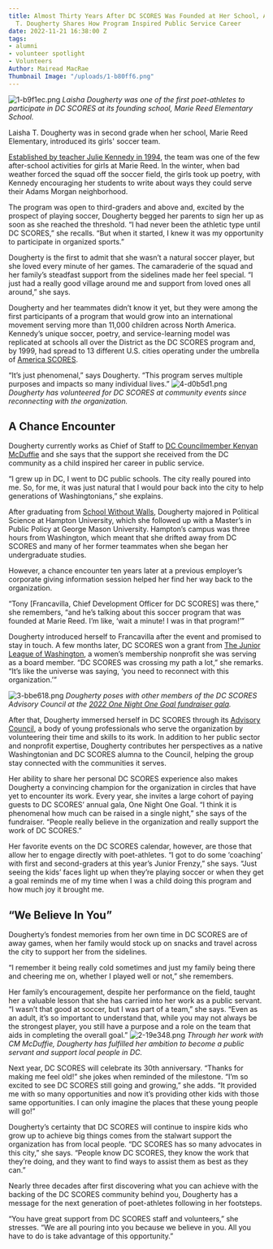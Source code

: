 ```yaml
---
title: Almost Thirty Years After DC SCORES Was Founded at Her School, Alumna Laisha
  T. Dougherty Shares How Program Inspired Public Service Career
date: 2022-11-21 16:38:00 Z
tags:
- alumni
- volunteer spotlight
- Volunteers
Author: Mairead MacRae
Thumbnail Image: "/uploads/1-b80ff6.png"
---
```


![1-b9f1ec.png](/uploads/1-b9f1ec.png)
*Laisha Dougherty was one of the first poet-athletes to participate in DC SCORES at its founding school, Marie Reed Elementary School.*












Laisha T. Dougherty was in second grade when her school, Marie Reed Elementary, introduced its girls' soccer team.

[Established by teacher Julie Kennedy in 1994](https://www.dcscores.org/about-us/mission-and-history/), the team was one of the few after-school activities for girls at Marie Reed. In the winter, when bad weather forced the squad off the soccer field, the girls took up poetry, with Kennedy encouraging her students to write about ways they could serve their Adams Morgan neighborhood.

The program was open to third-graders and above and, excited by the prospect of playing soccer, Dougherty begged her parents to sign her up as soon as she reached the threshold. “I had never been the athletic type until DC SCORES,” she recalls. “But when it started, I knew it was my opportunity to participate in organized sports.”

Dougherty is the first to admit that she wasn’t a natural soccer player, but she loved every minute of her games. The camaraderie of the squad and her family’s steadfast support from the sidelines made her feel special. “I just had a really good village around me and support from loved ones all around,” she says.

Dougherty and her teammates didn’t know it yet, but they were among the first participants of a program that would grow into an international movement serving more than 11,000 children across North America. Kennedy’s unique soccer, poetry, and service-learning model was replicated at schools all over the District as the DC SCORES program and, by 1999, had spread to 13 different U.S. cities operating under the umbrella of [America SCORES](https://www.americascores.org/).

“It’s just phenomenal,” says Dougherty. “This program serves multiple purposes and impacts so many individual lives.”
![4-d0b5d1.png](/uploads/4-d0b5d1.png)
*Dougherty has volunteered for DC SCORES at community events since reconnecting with the organization.*

## A Chance Encounter

Dougherty currently works as Chief of Staff to [DC Councilmember Kenyan McDuffie](https://www.mcduffiefordc.com/) and she says that the support she received from the DC community as a child inspired her career in public service.

“I grew up in DC, I went to DC public schools. The city really poured into me. So, for me, it was just natural that I would pour back into the city to help generations of Washingtonians,” she explains.

After graduating from [School Without Walls](https://www.swwhs.org/), Dougherty majored in Political Science at Hampton University, which she followed up with a Master’s in Public Policy at George Mason University. Hampton’s campus was three hours from Washington, which meant that she drifted away from DC SCORES and many of her former teammates when she began her undergraduate studies.

However, a chance encounter ten years later at a previous employer’s corporate giving information session helped her find her way back to the organization.

“Tony \[Francavilla, Chief Development Officer for DC SCORES\] was there,” she remembers, “and he’s talking about this soccer program that was founded at Marie Reed. I’m like, ‘wait a minute! I was in that program!’”

Dougherty introduced herself to Francavilla after the event and promised to stay in touch. A few months later, DC SCORES won a grant from [The Junior League of Washington](https://www.jlw.org/), a women’s membership nonprofit she was serving as a board member. “DC SCORES was crossing my path a lot,” she remarks. “It’s like the universe was saying, ‘you need to reconnect with this organization.’”

![3-bbe618.png](/uploads/3-bbe618.png)
*Dougherty poses with other members of the DC SCORES Advisory Council at the [2022 One Night One Goal fundraiser gala](https://www.dcscores.org/blog/2022/10/one-night-one-goal-2022).*

After that, Dougherty immersed herself in DC SCORES through its [Advisory Council](https://www.dcscores.org/about-us/leadership/), a body of young professionals who serve the organization by volunteering their time and skills to its work. In addition to her public sector and nonprofit expertise, Dougherty contributes her perspectives as a native Washingtonian and DC SCORES alumna to the Council, helping the group stay connected with the communities it serves.

Her ability to share her personal DC SCORES experience also makes Dougherty a convincing champion for the organization in circles that have yet to encounter its work. Every year, she invites a large cohort of paying guests to DC SCORES’ annual gala, One Night One Goal. “I think it is phenomenal how much can be raised in a single night,” she says of the fundraiser. “People really believe in the organization and really support the work of DC SCORES.”

Her favorite events on the DC SCORES calendar, however, are those that allow her to engage directly with poet-athletes. “I got to do some ‘coaching’ with first and second-graders at this year’s Junior Frenzy,” she says. “Just seeing the kids’ faces light up when they’re playing soccer or when they get a goal reminds me of my time when I was a child doing this program and how much joy it brought me.

## “We Believe In You”

Dougherty’s fondest memories from her own time in DC SCORES are of away games, when her family would stock up on snacks and travel across the city to support her from the sidelines.

“I remember it being really cold sometimes and just my family being there and cheering me on, whether I played well or not,” she remembers.

Her family’s encouragement, despite her performance on the field, taught her a valuable lesson that she has carried into her work as a public servant. “I wasn’t that good at soccer, but I was part of a team,” she says. “Even as an adult, it’s so important to understand that, while you may not always be the strongest player, you still have a purpose and a role on the team that aids in completing the overall goal.”
![2-19e348.png](/uploads/2-19e348.png)
*Through her work with CM McDuffie, Dougherty has fulfilled her ambition to become a public servant and support local people in DC.*

Next year, DC SCORES will celebrate its 30th anniversary. “Thanks for making me feel old!” she jokes when reminded of the milestone. “I’m so excited to see DC SCORES still going and growing,” she adds. “It provided me with so many opportunities and now it’s providing other kids with those same opportunities. I can only imagine the places that these young people will go!”

Dougherty’s certainty that DC SCORES will continue to inspire kids who grow up to achieve big things comes from the stalwart support the organization has from local people. “DC SCORES has so many advocates in this city,” she says. “People know DC SCORES, they know the work that they’re doing, and they want to find ways to assist them as best as they can.”

Nearly three decades after first discovering what you can achieve with the backing of the DC SCORES community behind you, Dougherty has a message for the next generation of poet-athletes following in her footsteps.

“You have great support from DC SCORES staff and volunteers,” she stresses. “We are all pouring into you because we believe in you. All you have to do is take advantage of this opportunity.”